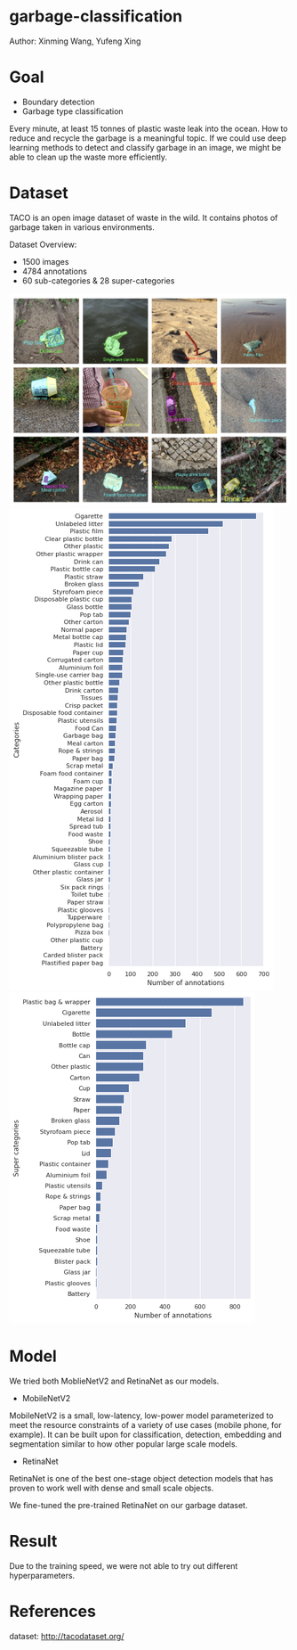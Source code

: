 # garbage-classification

Author: Xinming Wang, Yufeng Xing


# Goal

- Boundary detection
- Garbage type classification

Every minute, at least 15 tonnes of plastic waste leak into the ocean. How to reduce and recycle the garbage is a meaningful topic. If we could use deep learning methods to detect and classify garbage in an image, we might be able to clean up the waste more efficiently.


# Dataset

TACO is an open image dataset of waste in the wild. It contains photos of garbage taken in various environments.

Dataset Overview:
- 1500 images
- 4784 annotations
- 60 sub-categories & 28 super-categories

![Image](https://github.com/Ming2010/garbage-classification/blob/main/img/dataset_preview.png)
![Image](https://github.com/Ming2010/garbage-classification/blob/main/img/data_by_cat.png)
![Image](https://github.com/Ming2010/garbage-classification/blob/main/img/data_by_supcat.png)


# Model

We tried both MoblieNetV2 and RetinaNet as our models.

- MobileNetV2

MobileNetV2 is a small, low-latency, low-power model parameterized to meet the resource constraints of a variety of use cases (mobile phone, for example). It can be built upon for classification, detection, embedding and segmentation similar to how other popular large scale models.

- RetinaNet

RetinaNet is one of the best one-stage object detection models that has proven to work well with dense and small scale objects.

We fine-tuned the pre-trained RetinaNet on our garbage dataset.

# Result

Due to the training speed, we were not able to try out different hyperparameters.

# References

dataset: http://tacodataset.org/